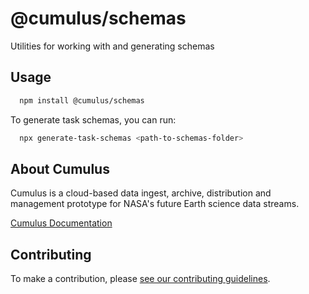 # @cumulus/schemas

Utilities for working with and generating schemas

## Usage

```bash
  npm install @cumulus/schemas
```

To generate task schemas, you can run:

```bash
  npx generate-task-schemas <path-to-schemas-folder>
```

## About Cumulus

Cumulus is a cloud-based data ingest, archive, distribution and management prototype for NASA's future Earth science data streams.

[Cumulus Documentation](https://nasa.github.io/cumulus)

## Contributing

To make a contribution, please [see our contributing guidelines](https://github.com/nasa/cumulus/blob/master/CONTRIBUTING.md).
